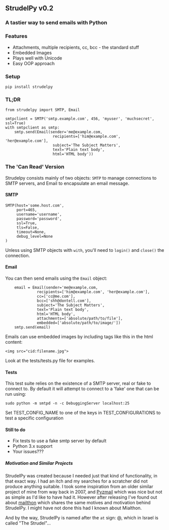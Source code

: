 ## StrudelPy v0.2
### A tastier way to send emails with Python

### Features
* Attachments, multiple recipients, cc, bcc - the standard stuff
* Embedded Images
* Plays well with Unicode
* Easy OOP approach


### Setup

```
pip install strudelpy
```

### TL;DR

```
from strudelpy import SMTP, Email

smtpclient = SMTP('smtp.example.com', 456, 'myuser', 'muchsecret', ssl=True)
with smtpclient as smtp:
    smtp.send(Email(sender='me@example.com,
                     recipients=['him@example.com', 'her@example.com'],
                     subject='The Subject Matters',
                     text='Plain text body',
                     html='HTML body'))
```

### The 'Can Read' Version

Strudelpy consists mainly of two objects: `SMTP` to manage connections to SMTP
servers, and Email to encapsulate an email message.


#### SMTP

```
SMTP(host='some.host.com',
     port=465,
     username='username',
     password='password',
     ssl=True,
     tls=False,
     timeout=None,
     debug_level=None
)
```

Unless using SMTP objects with `with`, you'll need to `login()` and `close()` the connection.


#### Email

You can then send emails using the `Email` object:
```
    email = Email(sender='me@example.com,
              recipients=['him@example.com', 'her@example.com'],
              cc=['cc@me.com'],
              bcc=['shh@dontell.com'],
              subject='The Subject Matters',
              text='Plain text body',
              html='HTML body',
              attachments=['absolute/path/to/file'],
              embedded=['absolute/path/to/image/'])
    smtp.send(email)
```

Emails can use embedded images by including tags like this in the html content:

```
<img src="cid:filename.jpg">
```

Look at the tests/tests.py file for examples.


#### Tests

This test suite relies on the existence of a SMTP server, real or fake to connect to.
By default it will attempt to connect to a 'fake' one that can be run using:

`sudo python -m smtpd -n -c DebuggingServer localhost:25`

Set TEST_CONFIG_NAME to one of the keys in TEST_CONFIGURATIONS to test a specific configuration


#### Still to do

* Fix tests to use a fake smtp server by default
* Python 3.x support
* Your issues???

##### Motivation and Similar Projects
StrudelPy was created because I needed just that kind of functionality, in that exact way. I had an itch and my searches for a scratcher did not produce anything suitable. I took some inspiration from an older similar project of mine from way back in 2007, and [Pyzmail](http://www.magiksys.net/pyzmail/) which was nice but not as simple as I'd like to have had it. However after releasing I've found out about  [mailthon](https://github.com/eugene-eeo/mailthon) which shares the same motives and motivation behind StrudelPy. I might have not done this had I known about Mialthon.   

And by the way, StrudelPy is named after the `at` sign: @, which in Israel is called "The Strudel"...
